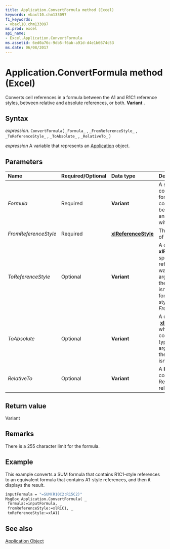 ```yaml
---
title: Application.ConvertFormula method (Excel)
keywords: vbaxl10.chm133097
f1_keywords:
- vbaxl10.chm133097
ms.prod: excel
api_name:
- Excel.Application.ConvertFormula
ms.assetid: 6ed0a76c-9db5-f6ab-a91d-d4e1b6674c53
ms.date: 06/08/2017
---
```



# Application.ConvertFormula method (Excel)

Converts cell references in a formula between the A1 and R1C1 reference styles, between relative and absolute references, or both.  **Variant** .


## Syntax

 _expression_. `ConvertFormula`( `_Formula_` , `_FromReferenceStyle_` , `_ToReferenceStyle_` , `_ToAbsolute_` , `_RelativeTo_` )

 _expression_ A variable that represents an [Application](Excel.Application-graph-property.md) object.


## Parameters



|Name|Required/Optional|Data type|Description|
|:-----|:-----|:-----|:-----|
| _Formula_|Required| **Variant**|A string that containis the formula you want to convert. This must be a valid formula, and it must begin with an equal sign.|
| _FromReferenceStyle_|Required| **[xlReferenceStyle](Excel.XlReferenceStyle.md)**|The reference style of the formula.|
| _ToReferenceStyle_|Optional| **Variant**|A constant of  **xlReferenceStyle** specifying the reference style you want returned. If this argument is omitted, the reference style isn't changed; the formula stays in the style specified by _FromReferenceStyle_.|
| _ToAbsolute_|Optional| **Variant**|A constant of  **[xlReferenceType](Excel.XlReferenceType.md)** which specifies the converted reference type. If this argument is omitted, the reference type isn't changed.|
| _RelativeTo_|Optional| **Variant**|A  **Range** object that contains one cell. Relative references relate to this cell.|

## Return value

Variant


## Remarks

There is a 255 character limit for the formula.


## Example

This example converts a SUM formula that contains R1C1-style references to an equivalent formula that contains A1-style references, and then it displays the result.


```vb
inputFormula = "=SUM(R10C2:R15C2)" 
MsgBox Application.ConvertFormula( _ 
 formula:=inputFormula, _ 
 fromReferenceStyle:=xlR1C1, _ 
 toReferenceStyle:=xlA1)
```


## See also


[Application Object](Excel.Application(object).md)

